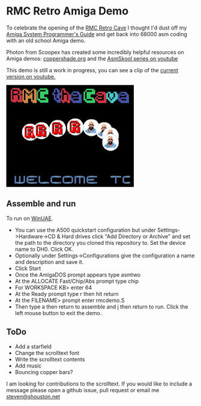 # RMC Retro Amiga Demo

To celebrate the opening of the [RMC Retro Cave](https://www.rmcretro.com/visit-the-cave) I thought I'd dust off my [Amiga System Programmer's Guide](https://archive.org/details/Amiga_System_Programmers_Guide_1988_Abacus) and get back into 68000 asm coding with an old school Amiga demo.

Photon from Scoopex has created some incredibly helpful resources on Amiga demos: [coppershade.org](http://coppershade.org/) and the [AsmSkool series on youtube](https://www.youtube.com/playlist?list=PLtjBEWQ66xeLEqAUssJEDQRV1cbQR2-xk)

This demo is still a work in progress, you can see a clip of the [current version on youtube.](https://www.youtube.com/watch?v=a2sXai7aqsA)

[![current version](./media/screenshot.jpg)](https://www.youtube.com/watch?v=a2sXai7aqsA)

## Assemble and run
To run on [WinUAE](https://www.winuae.net/). 
* You can use the A500 quickstart configuration but under Settings->Hardware->CD & Hard drives click "Add Directory or Archive" and set the path to the directory you cloned this repository to. Set the device name to DH0. Click OK.
* Optionally under Settings->Configurations give the configuration a name and description and save it.
* Click Start
* Once the AmigaDOS prompt appears type asmtwo
* At the ALLOCATE Fast/Chip/Abs prompt type chip
* For WORKSPACE KB> enter 64
* At the Ready prompt type r then hit return
* At the FILENAME> prompt enter rmcdemo.S
* Then type a then return to assemble and j then return to run. Click the left mouse button to exit the demo.

## ToDo
* Add a starfield
* Change the scrolltext font
* Write the scrolltext contents
* Add music
* Bouncing copper bars?

I am looking for contributions to the scrolltext. If you would like to include a message please open a github issue, pull request or email me steven@shouston.net